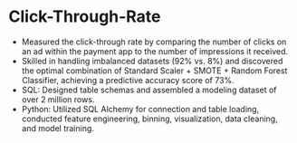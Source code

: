 # Click-Through-Rate

-	Measured the click-through rate by comparing the number of clicks on an ad within the payment app to the number of impressions it received.
-	Skilled in handling imbalanced datasets (92% vs. 8%) and discovered the optimal combination of Standard Scaler + SMOTE + Random Forest Classifier, achieving a predictive accuracy score of 73%.
-	SQL: Designed table schemas and assembled a modeling dataset of over 2 million rows.
-	Python: Utilized SQL Alchemy for connection and table loading, conducted feature engineering, binning, visualization, data cleaning, and model training.
  
